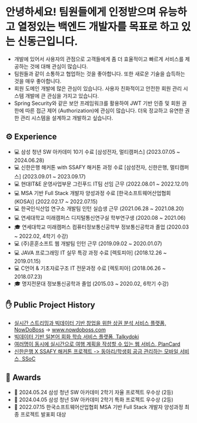 # 안녕하세요! 팀원들에게 인정받으며 유능하고 열정있는 백엔드 개발자를 목표로 하고 있는 신동근입니다.
- 개발에 있어서 사용자의 관점으로 고객들에게 좀 더 효율적이고 빠르게 서비스를 제공하는 것에 대해 관심이 많습니다.
- 팀원들과 같이 소통하고 협업하는 것을 좋아합니다. 또한 새로운 기술을 습득하는 것을 매우 좋아합니다.
- 회원 도메인 개발에 많은 관심이 있습니다. 사용자 친화적이고 안전한 회원 관리 시스템 개발에 큰 관심을 가지고 있습니다.
- Spring Security와 같은 보안 프레임워크를 활용하여 JWT 기반 인증 및 회원 권한에 따른 접근 제어 (Authorization)에 관심이 많습니다. 더욱 정교하고 유연한 권한 관리 시스템을 설계하고 개발하고 싶습니다.
  
## ⚙️ Experience
* 💻 삼성 청년 SW 아카데미 10기 수료 [삼성전자, 멀티캠퍼스] (2023.07.05 ~ 2024.06.28)
* 💻 신한은행 해커톤 with SSAFY 해커톤 과정 수료 [삼성전자, 신한은행, 멀티캠퍼스] (2023.09.01 ~ 2023.09.17)
* 💻 현대IT&E 운영사업부문 그린푸드 IT팀 선임 근무 (2022.08.01 ~ 2022.12.01)
* 💻 MSA 기반 Full Stack 개발자 양성과정 수료 [한국소프트웨어산업협회 (KOSA)] (2022.02.17 ~ 2022.07.15)
* 💻 한국인식산업 연구소 개발팀 인턴 실습생 근무 (2021.06.28 ~ 2021.08.20)
* 💻 연세대학교 미래캠퍼스 디지털통신연구실 학부연구생 (2020.08 ~ 2021.06)
* 🎓 연세대학교 미래캠퍼스 컴퓨터정보통신공학부 정보통신공학과 졸업 (2020.03 ~ 2022.02, 4학기 수강)
* 💻 (주)훈훈소프트 웹 개발팀 인턴 근무 (2019.09.02 ~ 2020.01.07)
* 💻 JAVA 프로그래밍 IT 실무 특강 과정 수료 [렉토피아] (2018.12.26 ~ 2019.01.15)
* 💻 C언어 & 기초자료구조 IT 전문과정 수료 [렉토피아] (2018.06.26 ~ 2018.07.23)
* 🎓 명지전문대 정보통신공학과 졸업 (2015.03 ~ 2020.02, 6학기 수강)

## ✋ Public Project History
* [실시간 스트리밍과 빅데이터 기반 창업을 위한 상권 분석 서비스 플랫폼, NowDoBoss](https://github.com/shindonggeun/NowDoBoss) → www.nowdoboss.com
* [빅데이터 기반 일본어 회화 학습 서비스 플랫폼, Talkydoki](https://github.com/shindonggeun/Talkydoki)
* [여러명이 동시에 실시간으로 여행 계획을 작성할 수 있는 웹 서비스, PlanCard](https://github.com/shindonggeun/PlanCard)
* [신한은행 X SSAFY 해커톤 프로젝트 -> 동아리/학생회 공금 관리하는 모바일 서비스, SSoC](https://github.com/SSoc-Student-SOCiety/SSoc)

## 👑 Awards
* 🏅 2024.05.24 삼성 청년 SW 아카데미 2학기 자율 프로젝트 우수상 (2등)
* 🏅 2024.04.05 삼성 청년 SW 아카데미 2학기 특화 프로젝트 우수상 (2등)
* 🏅 2022.07.15 한국소프트웨어산업협회 MSA 기반 Full Stack 개발자 양성과정 최종 프로젝트 발표회 대상
<div align ="center">

